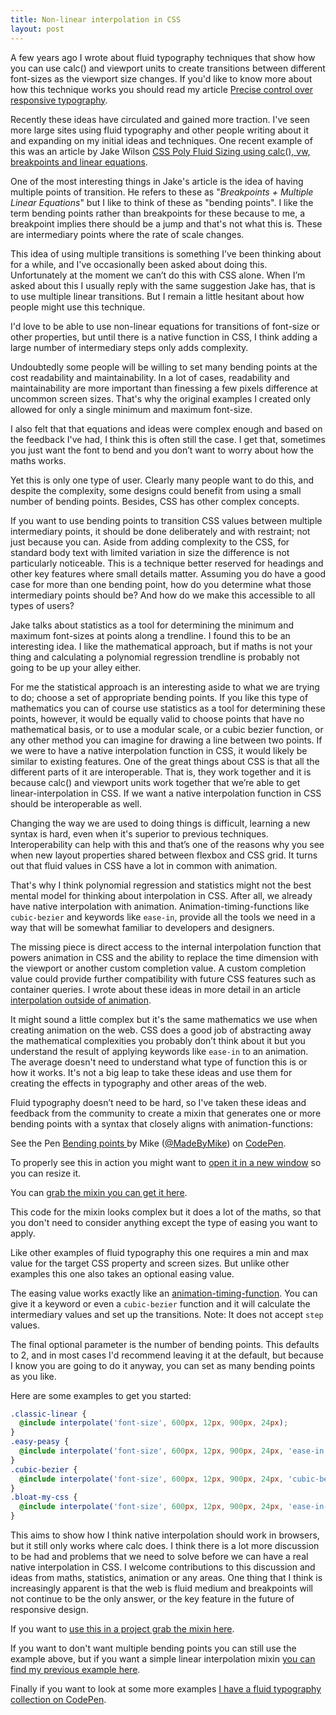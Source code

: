 ```yaml
---
title: Non-linear interpolation in CSS
layout: post
---
```


A few years ago I wrote about fluid typography techniques that show how you can use calc() and viewport units to create transitions between different font-sizes as the viewport size changes. If you'd like to know more about how this technique works you should read my article [Precise control over responsive typography](https://madebymike.com.au/writing/precise-control-responsive-typography/).

Recently these ideas have circulated and gained more traction. I've seen more large sites using fluid typography and other people writing about it and expanding on my initial ideas and techniques. One recent example of this was an article by Jake Wilson [CSS Poly Fluid Sizing using calc(), vw, breakpoints and linear equations](https://medium.com/@jakobud/css-polyfluidsizing-using-calc-vw-breakpoints-and-linear-equations-8e15505d21ab).

One of the most interesting things in Jake's article is the idea of having multiple points of transition. He refers to these as "*Breakpoints + Multiple Linear Equations*" but I like to think of these as "bending points". I like the term bending points rather than breakpoints for these because to me, a breakpoint implies there should be a jump and that's not what this is. These are intermediary points where the rate of scale changes.

This idea of using multiple transitions is something I’ve been thinking about for a while, and I've occasionally been asked about doing this. Unfortunately at the moment we can’t do this with CSS alone. When I’m asked about this I usually reply with the same suggestion Jake has, that is to use multiple linear transitions. But I remain a little hesitant about how people might use this technique.

I'd love to be able to use non-linear equations for transitions of font-size or other properties, but until there is a native function in CSS, I think adding a large number of intermediary steps only adds complexity.

Undoubtedly some people will be willing to set many bending points at the cost readability and maintainability. In a lot of cases, readability and maintainability are more important than finessing a few pixels difference at uncommon screen sizes. That's why the original examples I created only allowed for only a single minimum and maximum font-size.

I also felt that that equations and ideas were complex enough and based on the feedback I've had, I think this is often still the case. I get that, sometimes you just want the font to bend and you don’t want to worry about how the maths works.

Yet this is only one type of user. Clearly many people want to do this, and despite the complexity, some designs could benefit from using a small number of bending points. Besides, CSS has other complex concepts.

If you want to use bending points to transition CSS values between multiple intermediary points, it should be done deliberately and with restraint; not just because you can. Aside from adding complexity to the CSS, for standard body text with limited variation in size the difference is not particularly noticeable. This is a technique better reserved for headings and other key features where small details matter. Assuming you do have a good case for more than one bending point, how do you determine what those intermediary points should be? And how do we make this accessible to all types of users?

Jake talks about statistics as a tool for determining the minimum and maximum font-sizes at points along a trendline. I found this to be an interesting idea. I like the mathematical approach, but if maths is not your thing and calculating a polynomial regression trendline is probably not going to be up your alley either.

For me the statistical approach is an interesting aside to what we are trying to do; choose a set of appropriate bending points. If you like this type of mathematics you can of course use statistics as a tool for determining these points, however, it would be equally valid to choose points that have no mathematical basis, or to use a modular scale, or a cubic bezier function, or any other method you can imagine for drawing a line between two points.
If we were to have a native interpolation function in CSS, it would likely be similar to existing features. One of the great things about CSS is that all the different parts of it are interoperable. That is, they work together and it is because calc() and viewport units work together that we’re able to get linear-interpolation in CSS. If we want a native interpolation function in CSS should be interoperable as well.

Changing the way we are used to doing things is difficult, learning a new syntax is hard, even when it's superior to previous techniques. Interoperability can help with this and that’s one of the reasons why you see when new layout properties shared between flexbox and CSS grid. It turns out that fluid values in CSS have a lot in common with animation.

That's why I think polynomial regression and statistics might not the best mental model for thinking about interpolation in CSS. After all, we already have native interpolation with animation. Animation-timing-functions like `cubic-bezier` and keywords like `ease-in`, provide all the tools we need in a way that will be somewhat familiar to developers and designers.

The missing piece is direct access to the internal interpolation function that powers animation in CSS and the ability to replace the time dimension with the viewport or another custom completion value. A custom completion value could provide further compatibility with future CSS features such as container queries. I wrote about these ideas in more detail in an article [interpolation outside of animation](https://madebymike.com.au/writing/interpolation-without-animation/).

It might sound a little complex but it's the same mathematics we use when creating animation on the web.  CSS does a good job of abstracting away the mathematical complexities you probably don’t think about it but you understand the result of applying keywords like `ease-in` to an animation. The average doesn't need to understand what type of function this is or how it works. It's not a big leap to take these ideas and use them for creating the effects in typography and other areas of the web.

Fluid typography doesn’t need to be hard, so I've taken these ideas and feedback from the community to create a mixin that generates one or more bending points with a syntax that closely aligns with animation-functions:

<p data-height="550" data-theme-id="dark" data-slug-hash="oWqvNa" data-default-tab="css,result" data-user="MadeByMike" data-embed-version="2" data-pen-title="Bending points " class="codepen">See the Pen <a href="http://codepen.io/MadeByMike/pen/oWqvNa/">Bending points </a> by Mike (<a href="http://codepen.io/MadeByMike">@MadeByMike</a>) on <a href="http://codepen.io">CodePen</a>.</p>
<script async src="https://production-assets.codepen.io/assets/embed/ei.js"></script>

To properly see this in action you might want to <a href="http://codepen.io/MadeByMike/pen/oWqvNa/?editors=0100" target="_blank">open it in a new window</a> so you can resize it.

You can [grab the mixin you can get it here](https://www.sassmeister.com/gist/beac01f68da4f9ef3007c0d17f72d8c6).

This code for the mixin looks complex but it does a lot of the maths, so that you don't need to consider anything except the type of easing you want to apply.

Like other examples of fluid typography this one requires a min and max value for the target CSS property and screen sizes. But unlike other examples this one also takes an optional easing value.

The easing value works exactly like an [animation-timing-function](https://developer.mozilla.org/en/docs/Web/CSS/animation-timing-function). You can give it a keyword or even a `cubic-bezier` function and it will calculate the intermediary values and set up the transitions. Note: It does not accept `step` values.

The final optional parameter is the number of bending points. This defaults to 2, and in most cases I'd recommend leaving it at the default, but because I know you are going to do it anyway, you can set as many bending points as you like.

Here are some examples to get you started:

```scss
.classic-linear {
  @include interpolate('font-size', 600px, 12px, 900px, 24px);
}
.easy-peasy {
  @include interpolate('font-size', 600px, 12px, 900px, 24px, 'ease-in');
}
.cubic-bezier {
  @include interpolate('font-size', 600px, 12px, 900px, 24px, 'cubic-bezier(0.755, 0.05, 0.855, 0.06)');
}
.bloat-my-css {
  @include interpolate('font-size', 600px, 12px, 900px, 24px, 'ease-in-ease-out', 10);
}
```
This aims to show how I think native interpolation should work in browsers, but it still only works where calc does. I think there is a lot more discussion to be had and problems that we need to solve before we can have a real native interpolation in CSS. I welcome contributions to this discussion and ideas from maths, statistics, animation or any areas. One thing that I think is increasingly apparent is that the web is fluid medium and breakpoints will not continue to be the only answer, or the key feature in the future of responsive design.


If you want to [use this in a project grab the mixin here](https://www.sassmeister.com/gist/beac01f68da4f9ef3007c0d17f72d8c6).

If you want to don't want multiple bending points you can still use the example above, but if you want a simple linear interpolation mixin [you can find my previous example here](https://www.sassmeister.com/gist/d8714d9b987e376ad52db5ede5401ff3).

Finally if you want to look at some more examples [I have a fluid typography collection on CodePen](http://codepen.io/collection/nLbRMZ/).
